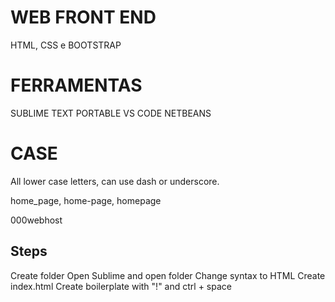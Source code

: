 # WEB FRONT END

HTML, CSS e BOOTSTRAP

# FERRAMENTAS

SUBLIME TEXT PORTABLE
VS CODE
NETBEANS

# CASE

All lower case letters, can use dash or underscore.

home_page, home-page, homepage

000webhost

## Steps

Create folder
Open Sublime and open folder
Change syntax to HTML
Create index.html
Create boilerplate with "!" and ctrl + space
